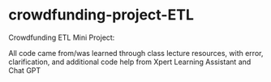 # crowdfunding-project-ETL

Crowdfunding ETL Mini Project:

All code came from/was learned through class lecture resources, with error, clarification, and additional code help from Xpert Learning Assistant and Chat GPT
